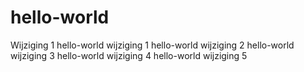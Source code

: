 # hello-world
Wijziging 1
hello-world wijziging 1
hello-world wijziging 2
hello-world wijziging 3
hello-world wijziging 4
hello-world wijziging 5